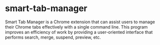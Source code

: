 # smart-tab-manager
 Smart Tab Manager is a Chrome extension that can assist users to manage their Chrome tabs effectively with a single command line. This program improves an efficiency of work by providing a user-oriented interface that performs search, merge, suspend, preview, etc.
 

